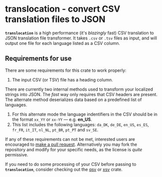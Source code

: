 # translocation - convert CSV translation files to JSON

**`translocation`** is a high performance (it's *blazingly* fast) CSV translation to JSON translation file transformer. It takes `.csv` or `.tsv` files as input, and will output one file for each language listed as a CSV column.

## Requirements for use

There are some requirements for this crate to work properly:
  1. The input CSV (or TSV) file has a heading column.

There are currently two internal methods used to transform your localized strings into JSON. The *fast* way only requires that CSV headers are present. The alternate method deserializes data based on a predefined list of languages. 
  1. For this alternate mode the language indentifiers in the CSV should be in the format `xx_YY` or `xx-YY` &mdash; e.g. **en_US**.
  2. This list includes the following languages: `da_DK`, `de_DE`, `en_US`, `es_ES`, `fr_FR`, `it_IT`, `nl_NL`, `pt_BR`, `pt_PT` and `sv_SE`.

If any of these requirements can not be met, interested users are encouraged to [make a pull request](https://code.orbitsolutions.dev/orb-it-solutions/translocate/pulls). Alternatively you may fork the repository and modify for your specific needs, as the license is *quite* permissive.

If you need to do some processing of your CSV before passing to **`translocation`**, consider checking out the [qsv](https://crates.io/crates/qsv) or [xsv](https://crates.io/crates/xsv) crate.
